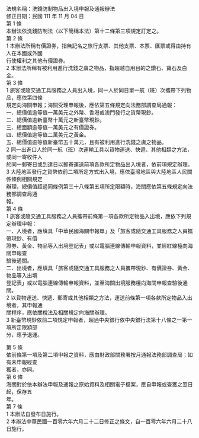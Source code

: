 法規名稱：洗錢防制物品出入境申報及通報辦法  
修正日期：民國 111 年 11 月 04 日  
第 1 條  
本辦法依洗錢防制法（以下簡稱本法）第十二條第三項規定訂定之。  
第 2 條  
1 本辦法所稱有價證券，指無記名之旅行支票、其他支票、本票、匯票或得由持有人在本國或外國  
行使權利之其他有價證券。  
2 本辦法所稱有被利用進行洗錢之虞之物品，指超越自用目的之鑽石、寶石及白金。  
第 3 條  
1 旅客或隨交通工具服務之人員出入境，同一人於同日單一航（班）次攜帶下列物品，應依第四條  
規定向海關申報；海關受理申報後，應依第五條規定向法務部調查局通報：  
一、總價值逾等值一萬美元之外幣、香港或澳門發行之貨幣現鈔。  
二、總價值逾新臺幣十萬元之新臺幣現鈔。  
三、總面額逾等值一萬美元之有價證券。  
四、總價值逾等值二萬美元之黃金。  
五、總價值逾等值新臺幣五十萬元，且有被利用進行洗錢之虞之物品。  
2 同一出進口人於同一航（班）次運輸工具以貨物運送、快遞、其他相類之方法，或同一寄收件人  
於同一郵寄日或到達日以郵寄運送前項各款所定物品出入境者，依前項規定辦理。  
3 大陸地區發行之貨幣依前二項所定方式出入境，應依臺灣地區與大陸地區人民關係條例相關規定  
辦理，總價值超過同條例第三十八條第五項所定限額時，海關應依第五條規定向法務部調查局通  
報。  
第 4 條  
1 旅客或隨交通工具服務之人員攜帶前條第一項各款所定物品入出境，應依下列規定辦理申報：  
一、入境者，應填具「中華民國海關申報單」及「旅客或隨交通工具服務之人員攜帶現鈔、有價  
證券、黃金、物品等入出境登記表」或以電腦連線傳輸申報資料，並經紅線檯向海關申報查  
驗後通關。  
二、出境者，應填具「旅客或隨交通工具服務之人員攜帶現鈔、有價證券、黃金、物品等入出境  
登記表」或以電腦連線傳輸申報資料，並至海關出境服務檯向海關申報查驗後通關。  
2 以貨物運送、快遞、郵寄或其他相類之方法，運送前條第一項各款所定物品入出境者，其申報通  
關程序，應依關稅法及相關規定向海關辦理。  
3 新臺幣現鈔依前二項規定申報者，超過中央銀行依中央銀行法第十八條之一第一項所定限額部  
分，應予退運。  


第 5 條  
依前條第一項及第二項申報之資料，應由財政部關務署按月通報法務部調查局；如有未申報經查  
獲者，亦同。  
第 6 條  
海關對於依本辦法申報及通報之原始資料及相關電子檔案，應自申報或查獲之翌日起，保存五  
年。  
第 7 條  
1 本辦法自發布日施行。  
2 本辦法中華民國一百零六年六月二十二日修正之條文，自一百零六年六月二十八日施行。  


